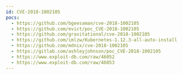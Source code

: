 ```yaml
---
id: CVE-2018-1002105
pocs:
  - https://github.com/bgeesaman/cve-2018-1002105
  - https://github.com/evict/poc_CVE-2018-1002105
  - https://github.com/gravitational/cve-2018-1002105
  - https://github.com/imlzw/Kubernetes-1.12.3-all-auto-install
  - https://github.com/mdnix/cve-2018-1002105
  - https://gitlab.com/ashleyjohnson/poc_CVE-2018-1002105
  - https://www.exploit-db.com/raw/46052
  - https://www.exploit-db.com/raw/46053
---
```


